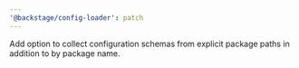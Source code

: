 ```yaml
---
'@backstage/config-loader': patch
---
```


Add option to collect configuration schemas from explicit package paths in addition to by package name.
